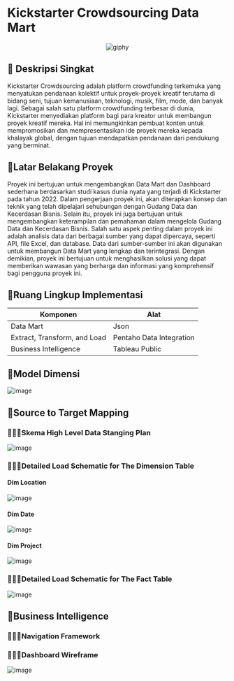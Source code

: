 # Kickstarter Crowdsourcing Data Mart

<div align="center" style="text-align:center;">
  
  ![giphy](https://github.com/ViaUniRosa16/Data-Mart-based-Dashboard-for-Kickstarter/assets/70993056/dda9646b-b8bf-4305-bf37-66626eb2e278)

</div>


## 🥂 Deskripsi Singkat
Kickstarter Crowdsourcing adalah platform crowdfunding terkemuka yang menyatukan pendanaan kolektif untuk proyek-proyek kreatif terutama di bidang seni, tujuan kemanusiaan, teknologi, musik, film, mode, dan banyak lagi. Sebagai salah satu platform crowdfunding terbesar di dunia, Kickstarter menyediakan platform bagi para kreator untuk membangun proyek kreatif mereka. Hal ini memungkinkan pembuat konten untuk mempromosikan dan mempresentasikan ide proyek mereka kepada khalayak global, dengan tujuan mendapatkan pendanaan dari pendukung yang berminat. 
## 🥂Latar Belakang Proyek
Proyek ini bertujuan untuk mengembangkan Data Mart dan Dashboard sederhana berdasarkan studi kasus dunia nyata yang terjadi di Kickstarter pada tahun 2022. Dalam pengerjaan proyek ini, akan diterapkan konsep dan teknik yang telah dipelajari sehubungan dengan Gudang Data dan Kecerdasan Bisnis. Selain itu, proyek ini juga bertujuan untuk mengembangkan keterampilan dan pemahaman dalam mengelola Gudang Data dan Kecerdasan Bisnis.
Salah satu aspek penting dalam proyek ini adalah analisis data dari berbagai sumber yang dapat dipercaya, seperti API, file Excel, dan database. Data dari sumber-sumber ini akan digunakan untuk membangun Data Mart yang lengkap dan terintegrasi. Dengan demikian, proyek ini bertujuan untuk menghasilkan solusi yang dapat memberikan wawasan yang berharga dan informasi yang komprehensif bagi pengguna proyek ini.

## 🥂Ruang Lingkup Implementasi
| Komponen                     | Alat                     |
| ---------------------------- | ------------------------ |
| Data Mart                    | Json                     |
| Extract, Transform, and Load | Pentaho Data Integration |
| Business Intelligence        | Tableau Public           |

## 🥂Model Dimensi
![image](https://github.com/ViaUniRosa16/Data-Mart-based-Dashboard-for-Kickstarter/assets/70993056/3d794976-ba3a-40bf-8ead-61be70195b32)


## 🥂Source to Target Mapping

### 🧎🏻‍♀️Skema High Level Data Stanging Plan
![image](https://github.com/ViaUniRosa16/Data-Mart-based-Dashboard-for-Kickstarter/assets/70993056/9754cf73-fcb8-4708-a58c-24c8acebd44f)


### 🧎🏻‍♀️Detailed Load Schematic for The Dimension Table

#### Dim Location
![image](https://github.com/ViaUniRosa16/Data-Mart-based-Dashboard-for-Kickstarter/assets/70993056/2849677a-5dc5-4209-ae73-1060ccd229a9)

#### Dim Date
![image](https://github.com/ViaUniRosa16/Data-Mart-based-Dashboard-for-Kickstarter/assets/70993056/150ad1b3-1edf-4c3b-84b5-5a609532ff0d)

#### Dim Project
![image](https://github.com/ViaUniRosa16/Data-Mart-based-Dashboard-for-Kickstarter/assets/70993056/bdaa3688-bd30-426e-93a8-bd50b8bed9d8)

### 🧎🏻‍♀️Detailed Load Schematic for The Fact Table
![image](https://github.com/ViaUniRosa16/Data-Mart-based-Dashboard-for-Kickstarter/assets/70993056/0e73ef78-b7b4-4ebd-940a-23277e6afef1)

## 🥂Business Intelligence

### 🧎🏻‍♀️Navigation Framework

### 🧎🏻‍♀️Dashboard Wireframe
![image](https://github.com/ViaUniRosa16/Data-Mart-based-Dashboard-for-Kickstarter/assets/70993056/5eb7cf23-538f-455f-916e-b4c81af69ea7)






